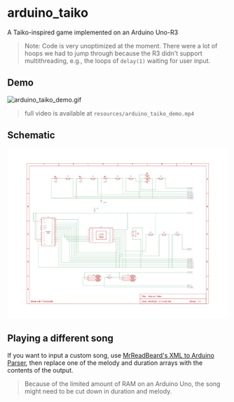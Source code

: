 # arduino_taiko
A Taiko-inspired game implemented on an Arduino Uno-R3

> Note: Code is very unoptimized at the moment. There were a lot of hoops we had to jump through because the R3 didn't support multithreading, e.g., the loops of `delay(1)` waiting for user input.

## Demo
![arduino_taiko_demo.gif](resources/arduino_taiko_demo.gif)
> full video is available at `resources/arduino_taiko_demo.mp4`

## Schematic
![arduino_taiko_schematic.png](resources/arduino_taiko_schematic.png)

## Playing a different song
If you want to input a custom song, use [MrReadBeard's XML to Arduino Parser](https://github.com/MrRedBeard/DotNet-MXL-Parsing-for-Arduino?tab=readme-ov-file), then replace one of the melody and duration arrays with the contents of the output.
> Because of the limited amount of RAM on an Arduino Uno, the song might need to be cut down in duration and melody.
